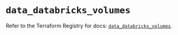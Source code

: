# `data_databricks_volumes`

Refer to the Terraform Registry for docs: [`data_databricks_volumes`](https://registry.terraform.io/providers/databricks/databricks/1.42.0/docs/data-sources/volumes).
